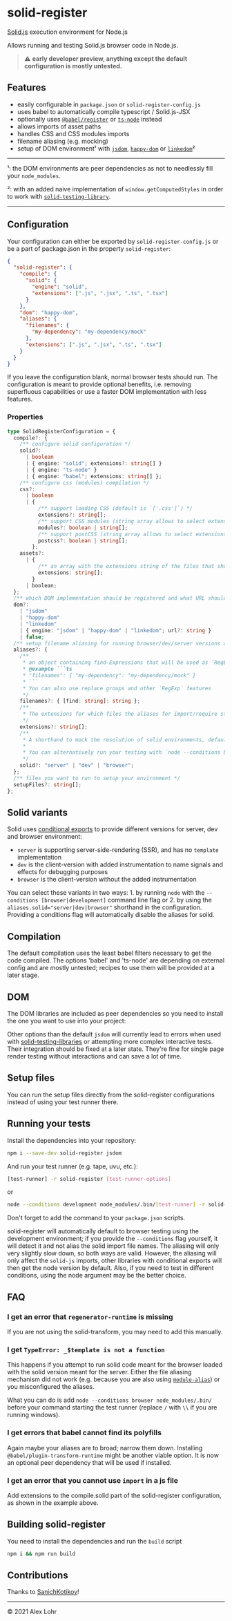 # solid-register

[Solid.js](https://solidjs.com) execution environment for Node.js

Allows running and testing Solid.js browser code in Node.js.


> :warning: **early developer preview, anything except the default configuration is mostly untested.**

## Features

- easily configurable in `package.json` or `solid-register-config.js`
- uses babel to automatically compile typescript / Solid.js-JSX
- optionally uses [`@babel/register`](https://babeljs.io/docs/en/babel-register) or [`ts-node`](https://typestrong.org/ts-node/) instead
- allows imports of asset paths
- handles CSS and CSS modules imports
- filename aliasing (e.g. mocking)
- setup of DOM environment¹ with [`jsdom`](https://github.com/jsdom/jsdom/), [`happy-dom`](https://github.com/capricorn86/happy-dom) or [`linkedom`](https://github.com/WebReflection/linkedom)²

---

¹: the DOM environments are peer dependencies as not to needlessly fill your `node_modules`.

²: with an added naive implementation of `window.getComputedStyles` in order to work with [`solid-testing-library`](https://github.com/solidjs/solid-testing-library/).

---

## Configuration

Your configuration can either be exported by `solid-register-config.js` or be a part of package.json in the property `solid-register`:

```json
{
  "solid-register": {
    "compile": {
      "solid": {
        "engine": "solid",
        "extensions": [".js", ".jsx", ".ts", ".tsx"]  
      }
    },
    "dom": "happy-dom",
    "aliases": {
      "filenames": {
        "my-dependency": "my-dependency/mock"
      },
      "extensions": [".js", ".jsx", ".ts", ".tsx"]
    }
  }
}
```

If you leave the configuration blank, normal browser tests should run. The configuration is meant to provide optional benefits, i.e. removing superfluous capabilities or use a faster DOM implementation with less features.

### Properties

```ts
type SolidRegisterConfiguration = {
  compile?: {
    /** configure solid configuration */
    solid?:
      | boolean
      | { engine: "solid"; extensions?: string[] }
      | { engine: "ts-node" }
      | { engine: "babel"; extensions: string[] };
    /** configure css (modules) compilation */
    css?:
      | boolean
      | {
          /** support loading CSS (default is `['.css']`) */
          extensions?: string[];
          /** support CSS modules (string array allows to select extensions) */
          modules?: boolean | string[];
          /** support postCSS (string array allows to select extensions, needs to be installed in project) */
          postcss?: boolean | string[];
        };
    assets?:
      | {
          /** an array with the extensions string of the files that should return an asset path, i.e. `['.svg', '.csv']` */
          extensions: string[];
        }
      | boolean;
  };
  /** which DOM implementation should be registered and what URL should be used (default: jsdom and https://localhost:3000) */
  dom?:
    | "jsdom"
    | "happy-dom"
    | "linkedom"
    | { engine: "jsdom" | "happy-dom" | "linkedom"; url?: string }
    | false;
  /** setup filename aliasing for running browser/dev/server versions of solid or mocks */
  aliases?: {
    /**
     * an object containing find-Expressions that will be used as `RegExp` and the value as a replace string,
     * @example ```ts
     * "filenames": { "my-dependency": "my-dependency/mock" }
     * ```
     * You can also use replace groups and other `RegExp` features
     */
    filenames?: { [find: string]: string };
    /**
     * The extensions for which files the aliases for import/require statements should be applied, including the dot; default is `['.js', '.jsx', '.ts', '.tsx']`
     */
    extensions?: string[];
    /**
     * A shorthand to mock the resolution of solid environments, default is `'dev'`
     *
     * You can alternatively run your testing with `node --conditions browser [testing script]`; in this case, the solid aliases will not be applied
     */
    solid?: "server" | "dev" | "browser";
  };
  /** files you want to run to setup your environment */
  setupFiles?: string[];
};
```

## Solid variants

Solid uses [conditional exports](https://nodejs.org/api/packages.html#conditional-exports) to provide different versions for server, dev and browser environment:

- `server` is supporting server-side-rendering (SSR), and has no `template` implementation
- `dev` is the client-version with added instrumentation to name signals and effects for debugging purposes
- `browser` is the client-version without the added instrumentation

You can select these variants in two ways: 1. by running `node` with the `--conditions [browser|development]` command line flag or 2. by using the `aliases.solid="server|dev|browser"` shorthand in the configuration. Providing a conditions flag will automatically disable the aliases for solid.

## Compilation

The default compilation uses the least babel filters necessary to get the code compiled. The options 'babel' and 'ts-node' are depending on external config and are mostly untested; recipes to use them will be provided at a later stage.

## DOM

The DOM libraries are included as peer dependencies so you need to install the one you want to use into your project:

Other options than the default `jsdom` will currently lead to errors when used with [solid-testing-libraries](https://github.com/solidjs/solid-testing-library/) or attempting more complex interactive tests. Their integration should be fixed at a later state. They're fine for single page render testing without interactions and can save a lot of time.

## Setup files

You can run the setup files directly from the solid-register configurations instead of using your test runner there.

## Running your tests

Install the dependencies into your repository:

```sh
npm i --save-dev solid-register jsdom
```

And run your test runner (e.g. tape, uvu, etc.):

```sh
[test-runner] -r solid-register [test-runner-options]
```

or 

```sh
node --conditions development node_modules/.bin/[test-runner] -r solid-register [test-runner-options]
```

Don't forget to add the command to your `package.json` scripts.

solid-register will automatically default to browser testing using the development environment; if you provide the `--conditions` flag yourself, it will detect it and not alias the solid import file names. The aliasing will only very slightly slow down, so both ways are valid. However, the aliasing will only affect the `solid-js` imports, other libraries with conditional exports will then get the node version by default. Also, if you need to test in different conditions, using the node argument may be the better choice.

## FAQ

### I get an error that `regenerator-runtime` is missing

If you are not using the solid-transform, you may need to add this manually.

### I get `TypeError: _$template is not a function`

This happens if you attempt to run solid code meant for the browser loaded with the solid version meant for the server. Either the file aliasing mechanism did not work (e.g. because you are also using [`module-alias`](https://github.com/ilearnio/module-alias)) or you misconfigured the aliases.

What you can do is add `node --conditions browser node_modules/.bin/` before your command starting the test runner (replace `/` with `\\` if you are running windows).

### I get errors that babel cannot find its polyfills

Again maybe your aliases are to broad; narrow them down. Installing `@babel/plugin-transform-runtime` might be another viable option. It is now an optional peer dependency that will be used if installed.

### I get an error that you cannot use `import` in a js file

Add extensions to the compile.solid part of the solid-register configuration, as shown in the example above.

## Building solid-register

You need to install the dependencies and run the `build` script

```sh
npm i && npm run build
```

## Contributions

Thanks to [SanichKotikov](https://github.com/SanichKotikov)!

---

© 2021 Alex Lohr
